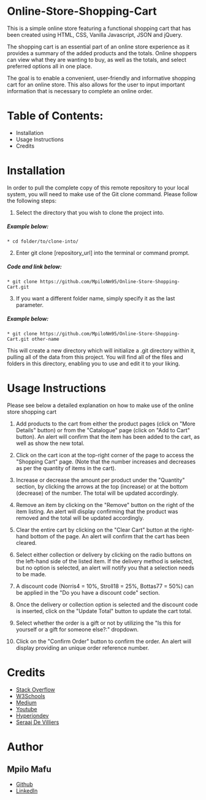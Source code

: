 # Online-Store-Shopping-Cart
This is a simple online store featuring a functional shopping cart that has been created using HTML, CSS, Vanilla Javascript, JSON and jQuery.

The shopping cart is an essential part of an online store experience as it provides a summary of the added products and the totals. Online shoppers can view what they are wanting to buy, as well as the totals, and select preferred options all in one place.

The goal is to enable a convenient, user-friendly and informative shopping cart for an online store. This also allows for the user to input important information that is necessary to complete an online order.

Table of Contents:
======================

* Installation
* Usage Instructions
* Credits

Installation 
======================

In order to pull the complete copy of this remote repository to your local system, you will need to make use of the Git clone command. Please follow the following steps:

1. Select the directory that you wish to clone the project into. 
##### Example below:
    * cd folder/to/clone-into/  

2. Enter git clone [repository_url] into the terminal or command prompt. 
##### Code and link below:
    * git clone https://github.com/MpiloNm95/Online-Store-Shopping-Cart.git  

3. If you want a different folder name, simply specify it as the last parameter.
##### Example below:
    * git clone https://github.com/MpiloNm95/Online-Store-Shopping-Cart.git other-name    

This will create a new directory which will initialize a .git directory within it, pulling all of the data from this project. You will find all of the files and folders in this directory, enabling you to use and edit it to your liking.

Usage Instructions 
======================

Please see below a detailed explanation on how to make use of the online store shopping cart 

1. Add products to the cart from either the product pages (click on "More Details" button) or from the "Catalogue" page (click on "Add to Cart" button). An alert will confirm that the item has been added to the cart, as well as show the new total.

2. Click on the cart icon at the top-right corner of the page to access the "Shopping Cart" page. (Note that the number increases and decreases as per the quantity of items in the cart).

3. Increase or decrease the amount per product under the "Quantity" section, by clicking the arrows at the top (increase) or at the bottom (decrease) of the number. The total will be updated accordingly.

4. Remove an item by clicking on the "Remove" button on the right of the item listing. An alert will display confirming that the product was removed and the total will be updated accordingly.

5. Clear the entire cart by clicking on the "Clear Cart" button at the right-hand bottom of the page. An alert will confirm that the cart has been cleared.

6. Select either collection or delivery by clicking on the radio buttons on the left-hand side of the listed item. If the delivery method is selected, but no option is selected, an alert will notify you that a selection needs to be made.

7. A discount code (Norris4 = 10%, Stroll18 = 25%, Bottas77 = 50%) can be applied in the "Do you have a discount code" section.

8. Once the delivery or collection option is selected and the discount code is inserted, click on the "Update Total" button to update the cart total.

9. Select whether the order is a gift or not by utilizing the "Is this for yourself or a gift for someone else?:" dropdown.

10. Click on the "Confirm Order" button to confirm the order. An alert will display providing an unique order reference number.

Credits
======================

* <a href="https://stackoverflow.com/">Stack Overflow</a>
* <a href="https://www.w3schools.com/">W3Schools</a>
* <a href="https://www.medium.com">Medium</a>
* <a href="https://www.youtoube.com">Youtube</a>
* <a href="https://www.hyperiondev.com/">Hyperiondev</a>
* <a href="https://www.linkedin.com/in/seraaj-de-villiers-ma5t3r/">Seraaj De Villiers</a>

Author
======================
## Mpilo Mafu
* <a href="https://www.github.com/MpiloNM95">Github</a>
* <a href="https://www.linkedin.com/in/mpilo-mafu-aaa7b6185">LinkedIn</a>



